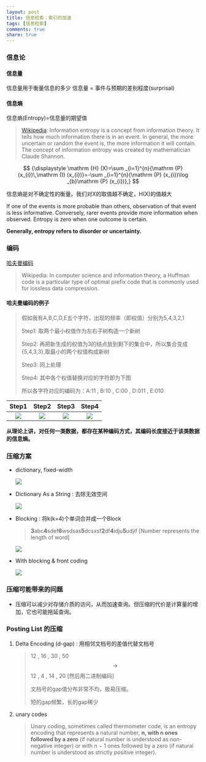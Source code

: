 ```yaml
---
layout: post
title: 信息检索：索引的加速
tags: [信息检索]
comments: true
share: true
---
```


### 信息论

#### 信息量

信息量用于衡量信息的多少
信息量 = 事件与预期的差别程度(surprisal)

#### 信息熵

信息熵(Entropy)=信息量的期望值

> [Wikipedia](https://en.wikipedia.org/wiki/Entropy_(information_theory)#Example): Information entropy is a concept from information theory. It tells how much information there is in an event. In general, the more uncertain or random the event is, the more information it will contain. The concept of information entropy was created by mathematician Claude Shannon.

$$
{\displaystyle \mathrm {H} (X)=\sum _{i=1}^{n}{\mathrm {P} (x_{i})\,\mathrm {I} (x_{i})}=-\sum _{i=1}^{n}{\mathrm {P} (x_{i})\log _{b}\mathrm {P} (x_{i})},}
$$

信息熵是对不确定性的衡量。我们对X的取值越不确定，H(X)的值越大

If one of the events is more probable than others, observation of that event is less informative. Conversely, rarer events provide more information when observed. Entropy is zero when one outcome is certain. 

**Generally, entropy refers to disorder or uncertainty.**

### 编码

[哈夫曼编码](https://en.wikipedia.org/wiki/Huffman_coding)

> Wikipedia: In computer science and information theory, a Huffman code is a particular type of optimal prefix code that is commonly used for lossless data compression.

#### 哈夫曼编码的例子

> 假如我有A,B,C,D,E五个字符，出现的频率（即权值）分别为5,4,3,2,1
>
> Step1: 取两个最小权值作为左右子树构造一个新树
>
> Step2: 再把新生成的权值为3的结点放到剩下的集合中，所以集合变成{5,4,3,3},取最小的两个权值构成新树
>
> Step3: 同上处理
>
> Step4: 其中各个权值替换对应的字符即为下图
>
> 所以各字符对应的编码为：A:11 , B:10 , C:00 , D:011 , E:010

|                  Step1                   |                  Step2                   |                  Step3                   |                  Step4                   |
| :--------------------------------------: | :--------------------------------------: | :--------------------------------------: | :--------------------------------------: |
| ![](http://ww4.sinaimg.cn/large/006y8lVajw1f8mdbw6cjhj305704vq2x.jpg) | ![](http://ww3.sinaimg.cn/large/006y8lVajw1f8mdcxig03j306s060aa7.jpg) | ![](http://ww2.sinaimg.cn/large/006y8lVajw1f8mdew5worj306s064dg1.jpg) | ![](http://ww1.sinaimg.cn/large/006y8lVajw1f8mdfg5eb7j306s067aa9.jpg) |

**从理论上讲，对任何一类数据，都存在某种编码方式，其编码长度接近于该类数据的信息熵。**


### 压缩方案 

- dictionary, fixed-width

  ![](http://ww2.sinaimg.cn/large/006y8lVajw1f8mdjmzs7nj30yy0fu40u.jpg)


- Dictionary As a String : 去除无效空间

  ![](http://ww2.sinaimg.cn/large/801b780ajw1f86ptjct8cj20zs0dowi5.jpg)

- Blocking : 将k(k=4)个单词合并成一个Block

  > **3**abc**4**sdef**6**wsdsas**5**dcsxsf**2**df**4**idju**5**udjif    [Number represents the length of word]

  ![](http://ww2.sinaimg.cn/large/801b780ajw1f86pu2rdtoj21060eo777.jpg)

- With blocking & front coding

  ![](http://ww3.sinaimg.cn/large/801b780ajw1f86pvta7vgj20ug04g75e.jpg)

### 压缩可能带来的问题

- 压缩可以减少对存储介质的访问，从而加速查询。但压缩的代价是计算量的增加，它也可能拖延查询。

### Posting List 的压缩

1. Delta Encoding (d-gap) : 用相邻文档号的差值代替文档号

   > 12 , 16 , 30 , 50 $$\rightarrow$$12 , 4 , 14 , 20 [然后用二进制编码]
   >
   > 文档号的gap值分布非常不均，极易压缩。
   >
   > 短的gap频繁，长的gap稀少

2. unary codes

   > Unary coding, sometimes called thermometer code, is an entropy encoding that represents a natural number, **n, with n ones followed by a zero** (if natural number is understood as non-negative integer) or with n − 1 ones followed by a zero (if natural number is understood as strictly positive integer). 